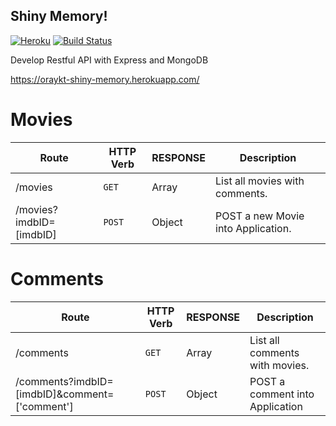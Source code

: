 ## Shiny Memory!

[![Heroku](https://heroku-badge.herokuapp.com/?app=heroku-badge)](https://oraykt-shiny-memory.herokuapp.com/)
[![Build Status](https://travis-ci.org/oraykt/shiny-memory.svg?branch=master)](https://travis-ci.org/oraykt/shiny-memory)


Develop Restful API with Express and MongoDB <br />

https://oraykt-shiny-memory.herokuapp.com/

# Movies

| Route                   | HTTP Verb | RESPONSE | Description                        |
| ----------------------- | --------- | -------- | ---------------------------------- |
| /movies                 | `GET`     | Array    | List all movies with comments.     |
| /movies?imdbID=[imdbID] | `POST`    | Object   | POST a new Movie into Application. |

# Comments

| Route                                         | HTTP Verb | RESPONSE | Description                     |
| --------------------------------------------- | --------- | -------- | ------------------------------- |
| /comments                                     | `GET`     | Array    | List all comments with movies.  |
| /comments?imdbID=[imdbID]&comment=['comment'] | `POST`    | Object   | POST a comment into Application |
